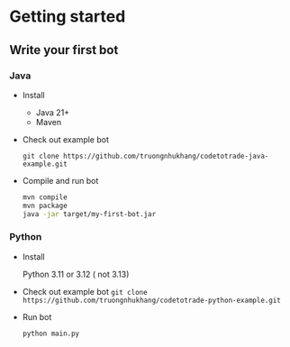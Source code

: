 # Getting started

## Write your first bot

### Java

- Install
    - Java 21+
    - Maven
- Check out example bot

    `git clone https://github.com/truongnhukhang/codetotrade-java-example.git`

- Compile and run bot

    ```bash
    mvn compile    
    mvn package    
    java -jar target/my-first-bot.jar
    ```

### Python

- Install

    Python 3.11 or 3.12 ( not 3.13)

- Check out example bot
    `git clone https://github.com/truongnhukhang/codetotrade-python-example.git`

- Run bot

    ```bash
    python main.py
    ```
